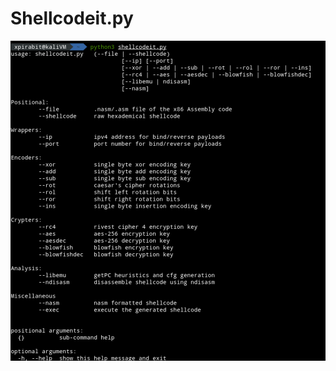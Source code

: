 # Shellcodeit.py

![alt text](https://github.com/xpirabit/Shellcodeit.py/blob/master/images/menu.png)
